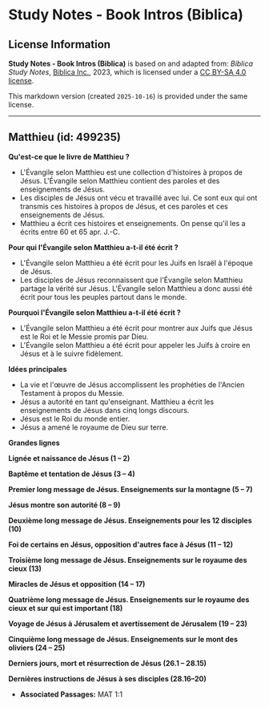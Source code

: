 # Study Notes - Book Intros (Biblica)

## License Information

**Study Notes - Book Intros (Biblica)** is based on and adapted from: _Biblica Study Notes_, [Biblica Inc.](https://www.biblica.com/), 2023, which is licensed under a [CC BY-SA 4.0 license](https://creativecommons.org/licenses/by-sa/4.0/legalcode.en).

This markdown version (created `2025-10-16`) is provided under the same license.



--------------------------------

## Matthieu (id: 499235)

**Qu'est\-ce que le livre de Matthieu ?**

* L'Évangile selon Matthieu est une collection d'histoires à propos de Jésus. L'Évangile selon Matthieu contient des paroles et des enseignements de Jésus.
* Les disciples de Jésus ont vécu et travaillé avec lui. Ce sont eux qui ont transmis ces histoires à propos de Jésus, et ces paroles et ces enseignements de Jésus.
* Matthieu a écrit ces histoires et enseignements. On pense qu'il les a écrits entre 60 et 65 apr. J.\-C.

**Pour qui l'Évangile selon Matthieu a\-t\-il été écrit ?**

* L'Évangile selon Matthieu a été écrit pour les Juifs en Israël à l'époque de Jésus.
* Les disciples de Jésus reconnaissent que l'Évangile selon Matthieu partage la vérité sur Jésus. L'Évangile selon Matthieu a donc aussi été écrit pour tous les peuples partout dans le monde.

**Pourquoi l'Évangile selon Matthieu a\-t\-il été écrit ?**

* L'Évangile selon Matthieu a été écrit pour montrer aux Juifs que Jésus est le Roi et le Messie promis par Dieu.
* L'Évangile selon Matthieu a été écrit pour appeler les Juifs à croire en Jésus et à le suivre fidèlement.

**Idées principales**

* La vie et l'œuvre de Jésus accomplissent les prophéties de l'Ancien Testament à propos du Messie.
* Jésus a autorité en tant qu'enseignant. Matthieu a écrit les enseignements de Jésus dans cinq longs discours.
* Jésus est le Roi du monde entier.
* Jésus a amené le royaume de Dieu sur terre.

**Grandes lignes**

**Lignée et naissance de Jésus (1 – 2\)**

**Baptême et tentation de Jésus (3 – 4\)**

**Premier long message de Jésus. Enseignements sur la montagne (5 – 7\)**

**Jésus montre son autorité (8 – 9\)**

**Deuxième long message de Jésus. Enseignements pour les 12 disciples (10\)**

**Foi de certains en Jésus, opposition d'autres face à Jésus (11 – 12\)**

**Troisième long message de Jésus. Enseignements sur le royaume des cieux (13\)**

**Miracles de Jésus et opposition (14 – 17\)**

**Quatrième long message de Jésus. Enseignements sur le royaume des cieux et sur qui est important (18\)**

**Voyage de Jésus à Jérusalem et avertissement de Jérusalem (19 – 23\)**

**Cinquième long message de Jésus. Enseignements sur le mont des oliviers (24 – 25\)**

**Derniers jours, mort et résurrection de Jésus (26\.1 – 28\.15\)**

**Dernières instructions de Jésus à ses disciples (28\.16–20\)**

* **Associated Passages:** MAT 1:1

